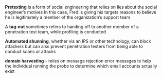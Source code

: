 **Pretexting** is a form of social engineering that relies on lies about the social engineer’s motives In this case, Fred is giving his targets reasons to believe he is legitimately a member of the organization’s support team  

 A **tag-out** sometimes refers to handing off to another member of a penetration test team, while profiling is conducted
 
 **Automated shunning**, whether via an IPS or other technology, can block attackers but can also prevent penetration testers from being able to conduct scans or attacks  
 
**domain harvesting** -  relies on message rejection error messages to help the individual running the probe to determine which email accounts actually exist

